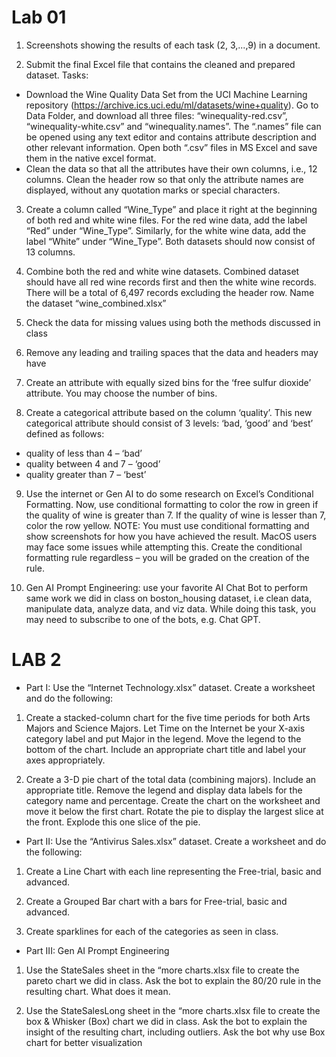 # Lab 01

1. Screenshots showing the results of each task (2, 3,...,9) in a document.

2. Submit the final Excel file that contains the cleaned and prepared dataset.
Tasks:
- Download the Wine Quality Data Set from the UCI Machine Learning repository
(https://archive.ics.uci.edu/ml/datasets/wine+quality). Go to Data Folder, and
download all three files: “winequality-red.csv”, “winequality-white.csv” and
“winequality.names”. The “.names” file can be opened using any text editor and
contains attribute description and other relevant information. Open both “.csv” files in
MS Excel and save them in the native excel format.
- Clean the data so that all the attributes have their own columns, i.e., 12 columns.
Clean the header row so that only the attribute names are displayed, without any
quotation marks or special characters.

3. Create a column called “Wine_Type” and place it right at the beginning of both red
and white wine files. For the red wine data, add the label “Red” under “Wine_Type”.
Similarly, for the white wine data, add the label “White” under “Wine_Type”. Both
datasets should now consist of 13 columns.

4. Combine both the red and white wine datasets. Combined dataset should have all red
wine records first and then the white wine records. There will be a total of 6,497
records excluding the header row. Name the dataset “wine_combined.xlsx”

5. Check the data for missing values using both the methods discussed in class

6. Remove any leading and trailing spaces that the data and headers may have

7. Create an attribute with equally sized bins for the ‘free sulfur dioxide’ attribute. You
may choose the number of bins.

8. Create a categorical attribute based on the column ‘quality’. This new categorical
attribute should consist of 3 levels: ‘bad, ‘good’ and ‘best’ defined as follows:
- quality of less than 4 – ‘bad’
- quality between 4 and 7 – ‘good’
- quality greater than 7 – ‘best’

9. Use the internet or Gen AI to do some research on Excel’s Conditional Formatting.
Now, use conditional formatting to color the row in green if the quality of wine is
greater than 7. If the quality of wine is lesser than 7, color the row yellow.
NOTE: You must use conditional formatting and show screenshots for how you have
achieved the result. MacOS users may face some issues while attempting this. Create
the conditional formatting rule regardless – you will be graded on the creation of the
rule.

10. Gen AI Prompt Engineering: use your favorite AI Chat Bot to perform same work we
did in class on boston_housing dataset, i.e clean data, manipulate data, analyze data,
and viz data. While doing this task, you may need to subscribe to one of the bots, e.g.
Chat GPT.

# LAB 2

- Part I:
Use the “Internet Technology.xlsx” dataset. Create a worksheet and do the following:
1. Create a stacked-column chart for the five time periods for both Arts Majors and Science
Majors. Let Time on the Internet be your X-axis category label and put Major in the
legend. Move the legend to the bottom of the chart. Include an appropriate chart title
and label your axes appropriately.

2. Create a 3-D pie chart of the total data (combining majors). Include an appropriate
title. Remove the legend and display data labels for the category name and
percentage. Create the chart on the worksheet and move it below the first chart. Rotate
the pie to display the largest slice at the front. Explode this one slice of the pie.

- Part II:
Use the “Antivirus Sales.xlsx” dataset. Create a worksheet and do the following:
1. Create a Line Chart with each line representing the Free-trial, basic and advanced.

2. Create a Grouped Bar chart with a bars for Free-trial, basic and advanced.

3. Create sparklines for each of the categories as seen in class.

- Part III: Gen AI Prompt Engineering
1. Use the StateSales sheet in the “more charts.xlsx file to create the pareto chart
we did in class. Ask the bot to explain the 80/20 rule in the resulting chart.
What does it mean.

2. Use the StateSalesLong sheet in the “more charts.xlsx file to create the box &
Whisker (Box) chart we did in class. Ask the bot to explain the insight of the
resulting chart, including outliers. Ask the bot why use Box chart for better
visualization



